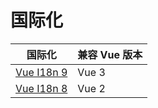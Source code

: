 # 国际化

国际化 | 兼容 Vue 版本
---|---
[Vue I18n 9](https://vue-i18n.intlify.dev/) | Vue 3
[Vue I18n 8](https://kazupon.github.io/vue-i18n/) | Vue 2
